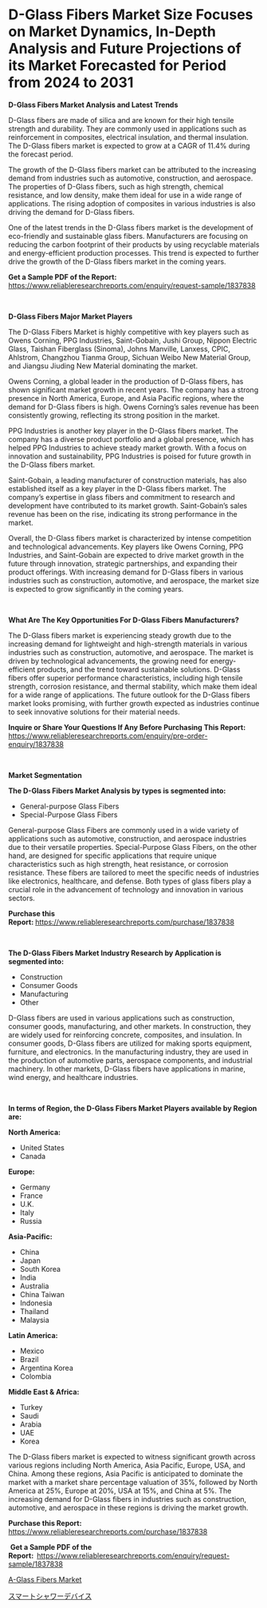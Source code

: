 <p><h1>D-Glass Fibers Market Size Focuses on Market Dynamics, In-Depth Analysis and Future Projections of its Market Forecasted for Period from 2024 to 2031</h1></p><p><strong>D-Glass Fibers Market Analysis and Latest Trends</strong></p>
<p><p>D-Glass fibers are made of silica and are known for their high tensile strength and durability. They are commonly used in applications such as reinforcement in composites, electrical insulation, and thermal insulation. The D-Glass fibers market is expected to grow at a CAGR of 11.4% during the forecast period.</p><p>The growth of the D-Glass fibers market can be attributed to the increasing demand from industries such as automotive, construction, and aerospace. The properties of D-Glass fibers, such as high strength, chemical resistance, and low density, make them ideal for use in a wide range of applications. The rising adoption of composites in various industries is also driving the demand for D-Glass fibers.</p><p>One of the latest trends in the D-Glass fibers market is the development of eco-friendly and sustainable glass fibers. Manufacturers are focusing on reducing the carbon footprint of their products by using recyclable materials and energy-efficient production processes. This trend is expected to further drive the growth of the D-Glass fibers market in the coming years.</p></p>
<p><strong>Get a Sample PDF of the Report:&nbsp;</strong> <a href="https://www.reliableresearchreports.com/enquiry/request-sample/1837838">https://www.reliableresearchreports.com/enquiry/request-sample/1837838</a></p>
<p>&nbsp;</p>
<p><strong>D-Glass Fibers Major Market Players</strong></p>
<p><p>The D-Glass Fibers Market is highly competitive with key players such as Owens Corning, PPG Industries, Saint-Gobain, Jushi Group, Nippon Electric Glass, Taishan Fiberglass (Sinoma), Johns Manville, Lanxess, CPIC, Ahlstrom, Changzhou Tianma Group, Sichuan Weibo New Material Group, and Jiangsu Jiuding New Material dominating the market.</p><p>Owens Corning, a global leader in the production of D-Glass fibers, has shown significant market growth in recent years. The company has a strong presence in North America, Europe, and Asia Pacific regions, where the demand for D-Glass fibers is high. Owens Corning’s sales revenue has been consistently growing, reflecting its strong position in the market.</p><p>PPG Industries is another key player in the D-Glass fibers market. The company has a diverse product portfolio and a global presence, which has helped PPG Industries to achieve steady market growth. With a focus on innovation and sustainability, PPG Industries is poised for future growth in the D-Glass fibers market.</p><p>Saint-Gobain, a leading manufacturer of construction materials, has also established itself as a key player in the D-Glass fibers market. The company’s expertise in glass fibers and commitment to research and development have contributed to its market growth. Saint-Gobain’s sales revenue has been on the rise, indicating its strong performance in the market.</p><p>Overall, the D-Glass fibers market is characterized by intense competition and technological advancements. Key players like Owens Corning, PPG Industries, and Saint-Gobain are expected to drive market growth in the future through innovation, strategic partnerships, and expanding their product offerings. With increasing demand for D-Glass fibers in various industries such as construction, automotive, and aerospace, the market size is expected to grow significantly in the coming years.</p></p>
<p>&nbsp;</p>
<p><strong>What Are The Key Opportunities For D-Glass Fibers Manufacturers?</strong></p>
<p><p>The D-Glass fibers market is experiencing steady growth due to the increasing demand for lightweight and high-strength materials in various industries such as construction, automotive, and aerospace. The market is driven by technological advancements, the growing need for energy-efficient products, and the trend toward sustainable solutions. D-Glass fibers offer superior performance characteristics, including high tensile strength, corrosion resistance, and thermal stability, which make them ideal for a wide range of applications. The future outlook for the D-Glass fibers market looks promising, with further growth expected as industries continue to seek innovative solutions for their material needs.</p></p>
<p><strong>Inquire or Share Your Questions If Any Before Purchasing This Report:</strong> <a href="https://www.reliableresearchreports.com/enquiry/pre-order-enquiry/1837838">https://www.reliableresearchreports.com/enquiry/pre-order-enquiry/1837838</a></p>
<p>&nbsp;</p>
<p><strong>Market Segmentation</strong></p>
<p><strong>The D-Glass Fibers Market Analysis by types is segmented into:</strong></p>
<p><ul><li>General-purpose Glass Fibers</li><li>Special-Purpose Glass Fibers</li></ul></p>
<p><p>General-purpose Glass Fibers are commonly used in a wide variety of applications such as automotive, construction, and aerospace industries due to their versatile properties. Special-Purpose Glass Fibers, on the other hand, are designed for specific applications that require unique characteristics such as high strength, heat resistance, or corrosion resistance. These fibers are tailored to meet the specific needs of industries like electronics, healthcare, and defense. Both types of glass fibers play a crucial role in the advancement of technology and innovation in various sectors.</p></p>
<p><strong>Purchase this Report:&nbsp;</strong><a href="https://www.reliableresearchreports.com/purchase/1837838">https://www.reliableresearchreports.com/purchase/1837838</a></p>
<p>&nbsp;</p>
<p><strong>The D-Glass Fibers Market Industry Research by Application is segmented into:</strong></p>
<p><ul><li>Construction</li><li>Consumer Goods</li><li>Manufacturing</li><li>Other</li></ul></p>
<p><p>D-Glass fibers are used in various applications such as construction, consumer goods, manufacturing, and other markets. In construction, they are widely used for reinforcing concrete, composites, and insulation. In consumer goods, D-Glass fibers are utilized for making sports equipment, furniture, and electronics. In the manufacturing industry, they are used in the production of automotive parts, aerospace components, and industrial machinery. In other markets, D-Glass fibers have applications in marine, wind energy, and healthcare industries.</p></p>
<p>&nbsp;</p>
<p><strong>In terms of Region, the D-Glass Fibers Market Players available by Region are:</strong></p>
<p>
    <p> <strong> North America: </strong>
        <ul>
            <li>United States</li>
            <li>Canada</li>
        </ul>
        </p> 
    <p> <strong> Europe: </strong>
        <ul>
            <li>Germany</li>
            <li>France</li>
            <li>U.K.</li>
            <li>Italy</li>
            <li>Russia</li>
        </ul>
        </p> 
    <p> <strong> Asia-Pacific: </strong>
        <ul>
            <li>China</li>
            <li>Japan</li>
            <li>South Korea</li>
            <li>India</li>
            <li>Australia</li>
            <li>China Taiwan</li>
            <li>Indonesia</li>
            <li>Thailand</li>
            <li>Malaysia</li>
        </ul>
        </p> 
    <p> <strong> Latin America: </strong>
        <ul>
            <li>Mexico</li>
            <li>Brazil</li>
            <li>Argentina Korea</li>
            <li>Colombia</li>
        </ul>
        </p> 
    <p> <strong> Middle East & Africa: </strong>
        <ul>
            <li>Turkey</li>
            <li>Saudi</li>
            <li>Arabia</li>
            <li>UAE</li>
            <li>Korea</li>
        </ul>
    </p>
    </p>
<p><p>The D-Glass fibers market is expected to witness significant growth across various regions including North America, Asia Pacific, Europe, USA, and China. Among these regions, Asia Pacific is anticipated to dominate the market with a market share percentage valuation of 35%, followed by North America at 25%, Europe at 20%, USA at 15%, and China at 5%. The increasing demand for D-Glass fibers in industries such as construction, automotive, and aerospace in these regions is driving the market growth.</p></p>
<p><strong>Purchase this Report: </strong><a href="https://www.reliableresearchreports.com/purchase/1837838">https://www.reliableresearchreports.com/purchase/1837838</a></p>
<p>&nbsp;<strong>Get a Sample PDF of the Report:&nbsp;&nbsp;</strong><a href="https://www.reliableresearchreports.com/enquiry/request-sample/1837838">https://www.reliableresearchreports.com/enquiry/request-sample/1837838</a></p>
<p><strong></strong></p>
<p><p><a href="https://github.com/moyahfrancoestellec51j635wcx/Market-Research-Report-List-1/blob/main/a-glass-fibers-market.md">A-Glass Fibers Market</a></p><p><a href="https://medium.com/@izaiahbartell/%E8%B3%A2%E3%81%84%E3%82%B7%E3%83%A3%E3%83%AF%E3%83%BC%E3%83%87%E3%83%90%E3%82%A4%E3%82%B9%E5%B8%82%E5%A0%B4-2031%E5%B9%B4%E3%81%BE%E3%81%A7%E3%81%AE%E6%88%90%E5%8A%9F%E3%81%99%E3%82%8B%E3%83%93%E3%82%B8%E3%83%8D%E3%82%B9%E6%88%A6%E7%95%A5%E3%81%AE%E9%8D%B5-13b2c28d1da2">スマートシャワーデバイス</a></p></p>